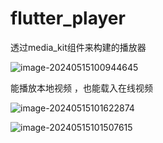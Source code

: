 # flutter_player



透过media_kit组件来构建的播放器

![image-20240515100944645](D:\dart\flutter\Project\flutter_player\images\image-20240515100944645.png)



能播放本地视频 ，也能载入在线视频

![image-20240515101622874](D:\dart\flutter\Project\flutter_player\images\image-20240515101622874.png)



![image-20240515101507615](D:\dart\flutter\Project\flutter_player\images\image-20240515101507615.png)

